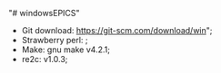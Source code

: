 "# windowsEPICS" 
- Git download: https://git-scm.com/download/win";
- Strawberry perl: ;
- Make: gnu make v4.2.1;
- re2c: v1.0.3;
